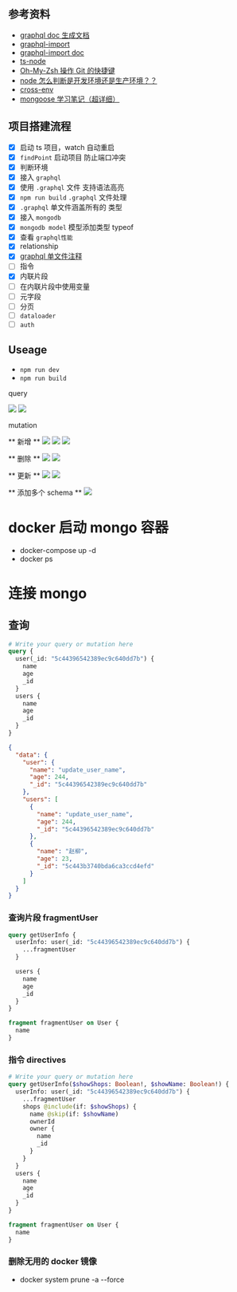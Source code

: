 ## 参考资料

- [graphql doc 生成文档](https://github.com/2fd/graphdoc)
- [graphql-import](https://www.npmjs.com/package/graphql-import)
- [graphql-import doc](https://oss.prisma.io/content/graphql-import/overview)
- [ts-node](https://github.com/TypeStrong/ts-node)
- [Oh-My-Zsh 操作 Git 的快捷键](https://segmentfault.com/a/1190000007145316)
- [node 怎么判断是开发环境还是生产环境？？](https://segmentfault.com/q/1010000007782377/a-1020000007782650)
- [cross-env](https://www.npmjs.com/package/cross-env)
- [mongoose 学习笔记（超详细）](https://segmentfault.com/a/1190000010688972#articleHeader14)

## 项目搭建流程

- [x] 启动 ts 项目，watch 自动重启
- [x] `findPoint` 启动项目 防止端口冲突
- [x] 判断环境
- [x] 接入 `graphql`
- [x] 使用 `.graphql` 文件 支持语法高亮
- [x] `npm run build` `.graphql` 文件处理
- [x] `.graphql` 单文件涵盖所有的 类型
- [x] 接入 `mongodb`
- [x] `mongodb model` 模型添加类型 typeof
- [x] 查看 `graphql性能`
- [x] relationship
- [x] [graphql 单文件注释](https://github.com/prisma/graphql-import/issues/49)
- [ ] 指令
- [x] 内联片段
- [ ] 在内联片段中使用变量
- [ ] 元字段
- [ ] 分页
- [ ] `dataloader`
- [ ] `auth`

## Useage

- `npm run dev`
- `npm run build`

query

![](./imgs/1.png)
![](./imgs/5.png)

mutation

** 新增 **
![](./imgs/2.png)
![](./imgs/3.png)
![](./imgs/4.png)

** 删除 **
![](./imgs/6.png)
![](./imgs/7.png)

** 更新 **
![](./imgs/8.png)
![](./imgs/9.png)

** 添加多个 schema **
![](./imgs/10.png)

# docker 启动 mongo 容器

- docker-compose up -d
- docker ps

# 连接 mongo

## 查询

```graphql
# Write your query or mutation here
query {
  user(_id: "5c44396542389ec9c640dd7b") {
    name
    age
    _id
  }
  users {
    name
    age
    _id
  }
}
```

```json
{
  "data": {
    "user": {
      "name": "update_user_name",
      "age": 244,
      "_id": "5c44396542389ec9c640dd7b"
    },
    "users": [
      {
        "name": "update_user_name",
        "age": 244,
        "_id": "5c44396542389ec9c640dd7b"
      },
      {
        "name": "赵柳",
        "age": 23,
        "_id": "5c443b3740bda6ca3ccd4efd"
      }
    ]
  }
}
```

### 查询片段 fragmentUser

```graphql
query getUserInfo {
  userInfo: user(_id: "5c44396542389ec9c640dd7b") {
    ...fragmentUser
  }

  users {
    name
    age
    _id
  }
}

fragment fragmentUser on User {
  name
}
```

### 指令 directives

```graphql
# Write your query or mutation here
query getUserInfo($showShops: Boolean!, $showName: Boolean!) {
  userInfo: user(_id: "5c44396542389ec9c640dd7b") {
    ...fragmentUser
    shops @include(if: $showShops) {
      name @skip(if: $showName)
      ownerId
      owner {
        name
        _id
      }
    }
  }
  users {
    name
    age
    _id
  }
}

fragment fragmentUser on User {
  name
}
```

### 删除无用的 docker 镜像

- docker system prune -a --force
